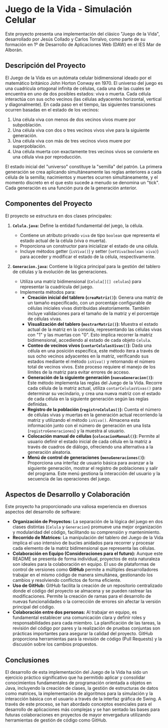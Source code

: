 # Juego de la Vida - Simulación Celular

Este proyecto presenta una implementación del clásico "Juego de la Vida", desarrollado por Jesús Collado y Carlos Torralvo, como parte de su formación en 1º de Desarrollo de Aplicaciones Web (DAW) en el IES Mar de Alborán.

## Descripción del Proyecto

El Juego de la Vida es un autómata celular bidimensional ideado por el matemático británico John Horton Conway en 1970. El universo del juego es una cuadrícula ortogonal infinita de células, cada una de las cuales se encuentra en uno de dos posibles estados: viva o muerta. Cada célula interactúa con sus ocho vecinos (las células adyacentes horizontal, vertical y diagonalmente). En cada paso en el tiempo, las siguientes transiciones ocurren basadas en el estado de los vecinos:

1.  Una célula viva con menos de dos vecinos vivos muere por subpoblación.
2.  Una célula viva con dos o tres vecinos vivos vive para la siguiente generación.
3.  Una célula viva con más de tres vecinos vivos muere por superpoblación.
4.  Una célula muerta con exactamente tres vecinos vivos se convierte en una célula viva por reproducción.

El estado inicial del "universo" constituye la "semilla" del patrón. La primera generación se crea aplicando simultáneamente las reglas anteriores a cada célula de la semilla; nacimientos y muertes ocurren simultáneamente, y el momento discreto en el que esto sucede a menudo se denomina un "tick". Cada generación es una función pura de la generación anterior.

## Componentes del Proyecto

El proyecto se estructura en dos clases principales:

1.  **`Celula.java`:** Define la entidad fundamental del juego, la célula.
    * Contiene un atributo privado `viva` de tipo `boolean` que representa el estado actual de la célula (viva o muerta).
    * Proporciona un constructor para inicializar el estado de una célula.
    * Incluye métodos getter (`isViva()`) y setter (`setViva(boolean viva)`) para acceder y modificar el estado de la célula, respectivamente.

2.  **`Generacion.java`:** Contiene la lógica principal para la gestión del tablero de células y la evolución de las generaciones.
    * Utiliza una matriz bidimensional (`Celula[][] celulas`) para representar la cuadrícula del juego.
    * Implementa métodos para:
        * **Creación inicial del tablero (`creaMatriz()`):** Genera una matriz de un tamaño especificado, con un porcentaje configurable de células iniciales vivas distribuidas aleatoriamente. También incluye validaciones para el tamaño de la matriz y el porcentaje de células vivas.
        * **Visualización del tablero (`mostrarMatriz()`):** Muestra el estado actual de la matriz en la consola, representando las células vivas con "1" y las muertas con "0". Esto implica recorrer la matriz bidimensional, accediendo al estado de cada objeto `Celula`.
        * **Conteo de vecinos vivos (`contarCelulasVivas()`):** Dada una célula en una posición específica, este método itera a través de sus ocho vecinos adyacentes en la matriz, verificando sus estados mediante el método `isViva()` y retornando el número total de vecinos vivos. Este proceso requiere el manejo de los límites de la matriz para evitar errores de acceso.
        * **Generación de la siguiente generación (`nuevaGeneracion()`):** Este método implementa las reglas del Juego de la Vida. Recorre cada célula de la matriz actual, utiliza `contarCelulasVivas()` para determinar su vecindario, y crea una nueva matriz con el estado de cada célula en la siguiente generación según las reglas definidas.
        * **Registro de la población (`registroCelulas()`):** Cuenta el número de células vivas y muertas en la generación actual recorriendo la matriz y utilizando el método `isViva()`. Almacena esta información junto con el número de generación en una lista (`registroGeneraciones`) y la muestra al usuario.
        * **Colocación manual de células (`colocacionManual()`):** Permite al usuario definir el estado inicial de cada célula en la matriz a través de cuadros de diálogo, ofreciendo una alternativa a la generación aleatoria.
        * **Menú de control de generaciones (`menuGeneraciones()`):** Proporciona una interfaz de usuario básica para avanzar a la siguiente generación, mostrar el registro de poblaciones y salir del programa. Este menú gestiona la interacción del usuario y la secuencia de las operaciones del juego.

## Aspectos de Desarrollo y Colaboración

Este proyecto ha proporcionado una valiosa experiencia en diversos aspectos del desarrollo de software:

* **Organización de Proyectos:** La separación de la lógica del juego en dos clases distintas (`Celula` y `Generacion`) promueve una mejor organización y modularidad del código, facilitando su comprensión y mantenimiento.
* **Recorrido de Matrices:** La manipulación del tablero del Juego de la Vida implica el uso intensivo de bucles anidados para recorrer y procesar cada elemento de la matriz bidimensional que representa las células.
* **Colaboración en Equipo (Consideraciones para el futuro):** Aunque este README se presenta de forma individual, proyectos de esta naturaleza son ideales para la colaboración en equipo. El uso de plataformas de control de versiones como **GitHub** permite a múltiples desarrolladores trabajar en el mismo código de manera simultánea, gestionando los cambios y resolviendo conflictos de forma eficiente.
* **Uso de GitHub:** GitHub facilita la creación de un repositorio centralizado donde el código del proyecto se almacena y se pueden rastrear las modificaciones. Permite la creación de ramas para el desarrollo de nuevas funcionalidades o la corrección de errores sin afectar la versión principal del código.
* **Colaboración entre dos personas:** Al trabajar en equipo, es fundamental establecer una comunicación clara y definir roles y responsabilidades para cada miembro. La planificación de las tareas, la revisión del código por pares y la realización de pruebas conjuntas son prácticas importantes para asegurar la calidad del proyecto. GitHub proporciona herramientas para la revisión de código (Pull Requests) y la discusión sobre los cambios propuestos.

## Conclusiones

El desarrollo de esta implementación del Juego de la Vida ha sido un ejercicio práctico significativo que ha permitido aplicar y consolidar conocimientos fundamentales de programación orientada a objetos en Java, incluyendo la creación de clases, la gestión de estructuras de datos como matrices, la implementación de algoritmos para la simulación y la interacción básica con el usuario a través de la interfaz gráfica de Swing. A través de este proceso, se han abordado conceptos esenciales para el desarrollo de aplicaciones más complejas y se han sentado las bases para futuras colaboraciones en proyectos de mayor envergadura utilizando herramientas de gestión de código como GitHub.